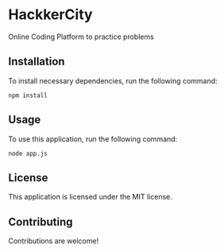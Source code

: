 # HackkerCity

Online Coding Platform to practice problems

<!-- Make my read md beautiful -->

## Installation

To install necessary dependencies, run the following command:

```
npm install
```

## Usage

To use this application, run the following command:

```
node app.js
```

## License

This application is licensed under the MIT license.

## Contributing

Contributions are welcome!
